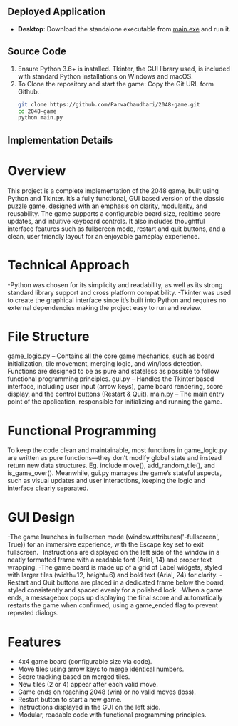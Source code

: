 ## Deployed Application

- **Desktop**: Download the standalone executable from [main.exe](https://github.com/ParvaChaudhari/2048-game/raw/main/dist/main.exe) and run it.

## Source Code

1. Ensure Python 3.6+ is installed. Tkinter, the GUI library used, is included with standard Python installations on Windows and macOS.
2. To Clone the repository and start the game:
   Copy the Git URL form Github.
   ```bash
   git clone https://github.com/ParvaChaudhari/2048-game.git
   cd 2048-game
   python main.py
   ```

## Implementation Details

# Overview

This project is a complete implementation of the 2048 game, built using Python and Tkinter. It’s a fully functional, GUI based version of the classic puzzle game, designed with an emphasis on clarity, modularity, and reusability. The game supports a configurable board size, realtime score updates, and intuitive keyboard controls. It also includes thoughtful interface features such as fullscreen mode, restart and quit buttons, and a clean, user friendly layout for an enjoyable gameplay experience.

# Technical Approach

-Python was chosen for its simplicity and readability, as well as its strong standard library support and cross platform compatibility.
-Tkinter was used to create the graphical interface since it’s built into Python and requires no external dependencies making the project easy to run and review.

# File Structure

game_logic.py – Contains all the core game mechanics, such as board initialization, tile movement, merging logic, and win/loss detection. Functions are designed to be as pure and stateless as possible to follow functional programming principles.
gui.py – Handles the Tkinter based interface, including user input (arrow keys), game board rendering, score display, and the control buttons (Restart & Quit).
main.py – The main entry point of the application, responsible for initializing and running the game.

# Functional Programming

To keep the code clean and maintainable, most functions in game_logic.py are written as pure functions—they don’t modify global state and instead return new data structures. Eg. include move(), add_random_tile(), and is_game_over().
Meanwhile, gui.py manages the game’s stateful aspects, such as visual updates and user interactions, keeping the logic and interface clearly separated.

# GUI Design

-The game launches in fullscreen mode (window.attributes('-fullscreen', True)) for an immersive experience, with the Escape key set to exit fullscreen.
-Instructions are displayed on the left side of the window in a neatly formatted frame with a readable font (Arial, 14) and proper text wrapping.
-The game board is made up of a grid of Label widgets, styled with larger tiles (width=12, height=6) and bold text (Arial, 24) for clarity.
-Restart and Quit buttons are placed in a dedicated frame below the board, styled consistently and spaced evenly for a polished look.
-When a game ends, a messagebox pops up displaying the final score and automatically restarts the game when confirmed, using a game_ended flag to prevent repeated dialogs.

# Features

- 4x4 game board (configurable size via code).
- Move tiles using arrow keys to merge identical numbers.
- Score tracking based on merged tiles.
- New tiles (2 or 4) appear after each valid move.
- Game ends on reaching 2048 (win) or no valid moves (loss).
- Restart button to start a new game.
- Instructions displayed in the GUI on the left side.
- Modular, readable code with functional programming principles.
